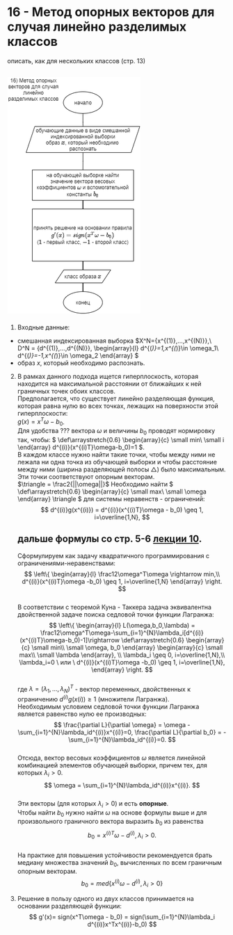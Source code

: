 # 16 - Метод опорных векторов для случая линейно разделимых классов
описать, как для нескольких классов (стр. 13)

## ![scheme](метод%20опорных%20векторов%20для%20случая%20линейно%20разделимых%20классов.png)

1) Входные данные:
- смешанная индексированная выборка $X^N=\{x^{(1)},...,x^{(N)}\},\\  
D^N = \{d^{(1)},...,d^{(N)}\},
\begin{array}{l}
d^{(*)}=1,x^{(*)}\in \omega_1\\
d^{(*)}=-1,x^{(*)}\in \omega_2
\end{array}
$
- образ $x$, который необходимо распознать.
2) В рамках данного подхода ищется гиперплоскость, которая находится на максимальной расстоянии от ближайших к ней граничных точек обоих классов.  
Предполагается, что существует линейно разделяющая функция, которая равна нулю во всех точках, лежащих на поверхности этой гиперплоскости:  
$g(x) = x^T\omega-b_0$.  
Для удобства ??? вектора $\omega$ и величины $b_0$ проводят нормировку так, чтобы:
$
\def\arraystretch{0.6}
\begin{array}{c}
\small min\\
\small i
\end{array}
d^{(i)}(x^{(i)T}\omega-b_0)=1
$.  
В каждом классе нужно найти такие точки, чтобы между ними не лежала ни одна точка из обучающей выборки и чтобы расстояние между ними (ширина разделяющей полосы $\triangle$) было максимальным. Эти точки соответствуют опорным векторам.  
$\triangle = \frac2{||\omega||}$
Необходимо найти 
$
\def\arraystretch{0.6}
\begin{array}{c}
\small max\\
\small \omega
\end{array}
\triangle
$
для системы неравенств - ограничений:
    $$
    d^{(i)}g(x^{(i)}) = d^{(i)}(x^{(i)T}\omega - b_0) \geq 1, i=\overline{1,N},
    $$
    ## дальше формулы со стр. 5-6 [лекции 10](../лекции%20с%20мудла/v10.pdf).
    Сформулируем как задачу квадратичного программирования с ограничениями-неравенствами:
    $$
    \left\{
    \begin{array}{l}
    \frac12\omega^T\omega \rightarrow min,\\
    d^{(i)}(x^{(i)T}\omega -b_0) \geq 1, i=\overline{1,N}
    \end{array}
    \right.
    $$  
    В соответствии с теоремой Куна - Таккера задача эквивалентна двойственной задаче поиска седловой точки функции Лагранжа:
    $$
    \left\{
    \begin{array}{l}
    L(\omega,b_0,\lambda) = \frac12\omega^T\omega-\sum_{i=1}^{N}\lambda_i[d^{(i)}(x^{(i)T}\omega-b_0)-1]\rightarrow 
    \def\arraystretch{0.6}
    \begin{array}{c}
    \small min\\
    \small \omega, b_0
    \end{array}
    \begin{array}{c}
    \small max\\
    \small \lambda
    \end{array}, \\
    \lambda_i \geq 0, i=\overline{1,N},\\
    \lambda_i=0 \ или \  d^{(i)}(x^{(i)T}\omega -b_0) \geq 1, i=\overline{1,N},
    \end{array}
    \right.
    $$  
    где $\lambda=(\lambda_1,...,\lambda_N)^T$ - вектор переменных, двойственных к ограничению $d^{(i)}g(x{(i)}) \geq 1$ (множители Лагранжа).  
    Необходимым условием седловой точки функции Лагранжа является равенство нулю ее производных:
    $$
    \frac{\partial L}{\partial \omega} = \omega - \sum_{i=1}^{N}\lambda_id^{(i)}x^{(i)}=0, \frac{\partial L}{\partial b_0} = - \sum_{i=1}^{N}\lambda_id^{(i)}=0.
    $$  
    Отсюда, вектор весовых коэффициентов $\omega$ является линейной комбинацией элементов обучающей выборки, причем тех, для которых $\lambda_i > 0$.
    $$
    \omega = \sum_{i=1}^{N}\lambda_id^{(i)}x^{(i)}.
    $$  
    Эти векторы (для которых $\lambda_i>0$) и есть **опорные**.  
    Чтобы найти $b_0$ нужно найти $\omega$ на основе формулы выше и для произвольного граничного вектора выразить $b_0$ из равенства
    $$
    b_0=x^{(i)T}\omega-d^{(i)}, \lambda_i>0.
    $$  
    На практике для повышения устойчивости рекомендуется брать медиану множества значений $b_0$, вычисленных по всем граничным опорным векторам.
    $$
    b_0 = med\{x^{(i)}\omega-d^{(i)},\lambda_i>0 \}
    $$

1) Решение в пользу одного из двух классов принимается на основании разделяющей функции:
$$
g'(x)= sign(x^T\omega - b_0) = sign(\sum_{i=1}^{N}\lambda_i d^{(i)}x^Tx^{(i)}-b_0) 
$$